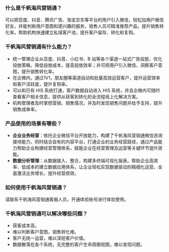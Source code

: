 ### 什么是千帆海风营销通？[](id:Q1)
可以把百度、抖音、腾讯广告、淘宝京东等平台的用户引入微信，轻松加用户微信好友，并能判断用户意图和感兴趣的服务，销售人员可精准推荐产品，提升销售转化率。帮助机构快速建立私域客户池，提升客户留存、转化和复购。

### 千帆海风营销通有什么能力？[](id:Q2)
- 统一管理企业从百度、抖音、小红书、B 站等各个渠道一站式广告投放，优化投放策略，降低投放成本，提高投放效率；并可把用户引入微信，洞察客户意图，提升销售转化率。
- 在企微内，通过1V1，朋友圈等渠道自动和批量高效运营客户，提升运营效率和客户活跃度，提升复购率。
- 可以和已有 HIS 系统打通，客户数据自动进入 HIS 系统，并且企微内可随时查看客户相关信息，提供从获客到转化的全流程线上化解决方案。
- 机构管理者及时掌控营销、销售情况，并及时发现销售问题并给予支持，提升销售成单率。

### 产品使用的场景有哪些？[](id:Q3)
- **企业业务经营**：依托企业微信平台开放能力，构建了千帆海风营销通微信咨询接待能力，同时结合自有的内容平台，打通企业的业务经营路径，通过产品能力帮助企业构建经营管理体系，赋能企业在经营管理及运营等关键环节提升效能。
- **数据分析管理**：从数据接入、整合，构建多终端可视化报表。帮助企业高效率、低成本的建立数据应用体系，让企业轻松实现数据驱动的精细化运营，全面激活业务增长，提升经营绩效。

### 如何使用千帆海风营销通？[](id:Q4)
请联系千帆海风营销通客服人员，开通体验账号进行体验使用。

### 千帆海风营销通可以解决哪些问题？[](id:Q5)
- 获客成本高。
- 难以判断客户意图，销售转化难。
- 客户无统一运营，难以深挖客户价值。
- 数据散落在各个系统，无完整的客户生命周期视图，难以发现问题。

